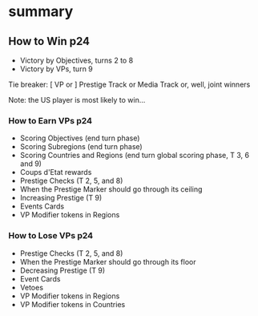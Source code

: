 
# summary

## How to Win p24

* Victory by Objectives, turns 2 to 8
* Victory by VPs, turn 9

Tie breaker: [ VP or ] Prestige Track or Media Track or, well, joint winners

Note: the US player is most likely to win...

### How to Earn VPs p24

* Scoring Objectives (end turn phase)
* Scoring Subregions (end turn phase)
* Scoring Countries and Regions (end turn global scoring phase, T 3, 6 and 9)
* Coups d'Etat rewards
* Prestige Checks (T 2, 5, and 8)
* When the Prestige Marker should go through its ceiling
* Increasing Prestige (T 9)
* Events Cards
* VP Modifier tokens in Regions

### How to Lose VPs p24

* Prestige Checks (T 2, 5, and 8)
* When the Prestige Marker should go through its floor
* Decreasing Prestige (T 9)
* Event Cards
* Vetoes
* VP Modifier tokens in Regions
* VP Modifier tokens in Countries

